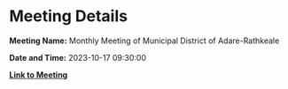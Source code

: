 # Meeting Details

**Meeting Name:** Monthly Meeting of Municipal District of Adare-Rathkeale

**Date and Time:** 2023-10-17 09:30:00

**[Link to Meeting](https://www.limerick.ie/council/whats-on/monthly-meeting-of-municipal-district-of-adare-rathkeale-95)**
